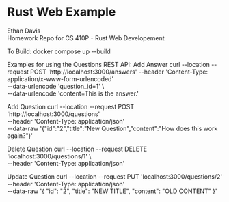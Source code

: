 # Rust Web Example
Ethan Davis<br>
Homework Repo for CS 410P - Rust Web Developement

To Build:
docker compose up --build

Examples for using the Questions REST API:
Add Answer
curl --location --request POST 'http://localhost:3000/answers' --header 'Content-Type: application/x-www-form-urlencoded' \
--data-urlencode 'question_id=1' \                                      
--data-urlencode 'content=This is the answer.'

Add Question
curl --location --request POST 'http://localhost:3000/questions' \
--header 'Content-Type: application/json' \
--data-raw '{"id":"2","title":"New Question","content":"How does this work again?"}'

Delete Question
curl --location --request DELETE 'localhost:3000/questions/1' \                                                             
--header 'Content-Type: application/json'      

Update Question
curl --location --request PUT 'localhost:3000/questions/2' \
--header 'Content-Type: application/json' \
--data-raw '{
	"id": "2",
	"title": "NEW TITLE",
	"content": "OLD CONTENT"
}'

